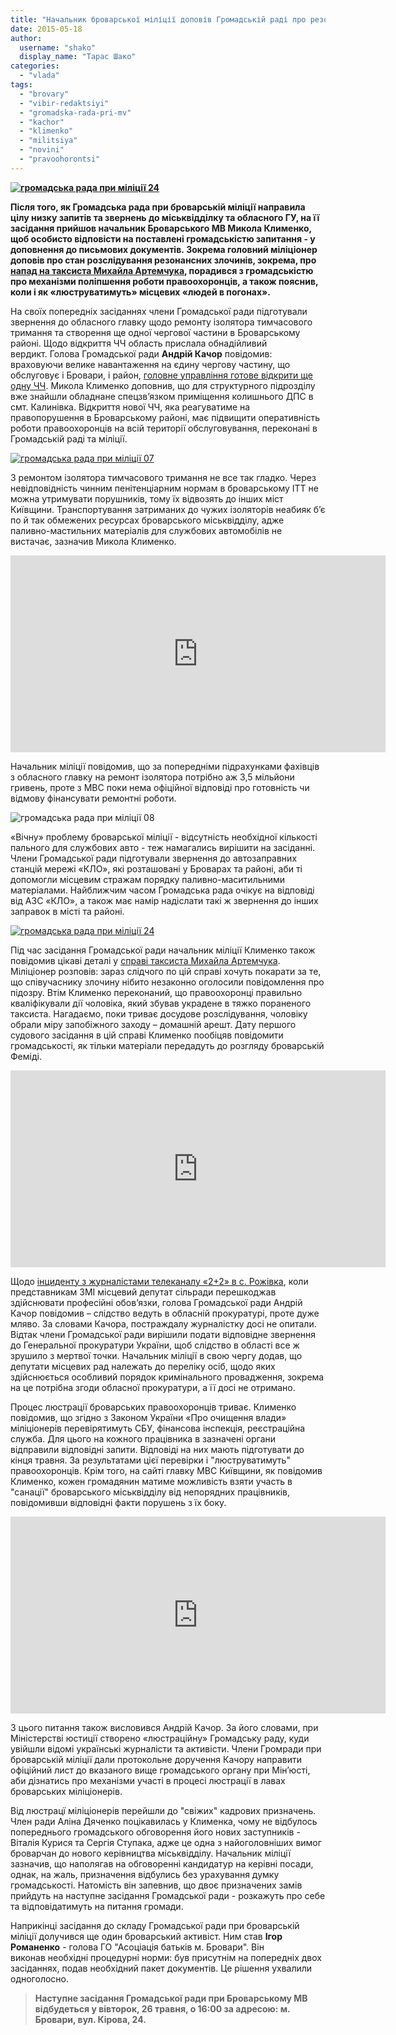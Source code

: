 ```yaml
---
title: "Начальник броварської міліції доповів Громадській раді про резонансні злочини та хід люстрації"
date: 2015-05-18
author: 
  username: "shako"
  display_name: "Тарас Шако"
categories: 
  - "vlada"
tags: 
  - "brovary"
  - "vibir-redaktsiyi"
  - "gromadska-rada-pri-mv"
  - "kachor"
  - "klimenko"
  - "militsiya"
  - "novini"
  - "pravoohorontsi"
---
```


**[![громадська рада при міліції 24](https://mpz.brovary.org/wp-content/uploads/2015/05/gromadska-rada-pri-militsiyi-24.jpg)](https://mpz.brovary.org/wp-content/uploads/2015/05/gromadska-rada-pri-militsiyi-24.jpg)**

**Після того, як Громадська рада при броварській міліції направила цілу низку запитів та звернень до міськвідділку та обласного ГУ, на її засідання прийшов начальник Броварського МВ Микола Клименко, щоб особисто відповісти на поставлені громадськістю запитання - у доповнення до письмових документів. Зокрема головний міліціонер доповів про стан розслідування резонансних злочинів, зокрема, про [напад на таксиста Михайла Артемчука](https://mpz.brovary.org/brovarski-taksisti-menshe-nizh-za-2-dobi-znayshli-zniklogo-kolegu-ta-yogo-krivdnika/), порадився з громадськістю про механізми поліпшення роботи правоохоронців, а також пояснив, коли і як «люструватимуть» місцевих «людей в погонах».**

На своїх попередніх засіданнях члени Громадської ради підготували звернення до обласного главку щодо ремонту ізолятора тимчасового тримання та створення ще одної чергової частини в Броварському районі. Щодо відкриття ЧЧ область прислала обнадійливий вердикт. Голова Громадської ради **Андрій Качор** повідомив: враховуючи велике навантаження на єдину чергову частину, що обслуговує і Бровари, і район, [головне управління готове відкрити ще одну ЧЧ](https://mpz.brovary.org/na-brovarshhini-z-yavitsya-shhe-odin-viddilok-militsiyi/). Микола Клименко доповнив, що для структурного підрозділу вже знайшли обладнане спецзв’язком приміщення колишнього ДПС в смт. Калинівка. Відкриття нової ЧЧ, яка реагуватиме на правопорушення в Броварському районі, має підвищити оперативність роботи правоохоронців на всій території обслуговування, переконані в Громадській раді та міліції.

[![громадська рада при міліції 07](https://mpz.brovary.org/wp-content/uploads/2015/05/gromadska-rada-pri-militsiyi-07.jpg)](https://mpz.brovary.org/wp-content/uploads/2015/05/gromadska-rada-pri-militsiyi-07.jpg)

З ремонтом ізолятора тимчасового тримання не все так гладко. Через невідповідність чинним пенітенціарним нормам в броварському ІТТ не можна утримувати порушників, тому їх відвозять до інших міст Київщини. Транспортування затриманих до чужих ізоляторів неабияк б’є по й так обмежених ресурсах броварського міськвідділу, адже паливно-мастильних матеріалів для службових автомобілів не вистачає, зазначив Микола Клименко.

<iframe src="https://www.youtube.com/embed/HDmFLwHXZBA" width="600" height="315" frameborder="0" allowfullscreen="allowfullscreen"></iframe>

Начальник міліції повідомив, що за попередніми підрахунками фахівців з обласного главку на ремонт ізолятора потрібно аж 3,5 мільйони гривень, проте з МВС поки нема офіційної відповіді про готовність чи відмову фінансувати ремонтні роботи.

![громадська рада при міліції 08](https://mpz.brovary.org/wp-content/uploads/2015/05/gromadska-rada-pri-militsiyi-08.jpg)

«Вічну» проблему броварської міліції - відсутність необхідної кількості пального для службових авто - теж намагались вирішити на засіданні. Члени Громадської ради підготували звернення до автозаправних станцій мережі «КЛО», які розташовані у Броварах та районі, аби ті допомогли місцевим стражам порядку паливно-маситильними матеріалами. Найближчим часом Громадська рада очікує на відповіді від АЗС «КЛО», а також має намір надіслати такі ж звернення до інших заправок в місті та районі.

[![громадська рада при міліції 24](https://mpz.brovary.org/wp-content/uploads/2015/05/gromadska-rada-pri-militsiyi-24.jpg)](https://mpz.brovary.org/wp-content/uploads/2015/05/gromadska-rada-pri-militsiyi-24.jpg)

Під час засідання Громадської ради начальник міліції Клименко також повідомив цікаві деталі у [справі таксиста Михайла Артемчука](https://mpz.brovary.org/cherez-domashniy-aresht-figurantiv-kriminalu-nad-taksistom-piketuvali-militsiyu/). Міліціонер розповів: зараз слідчого по цій справі хочуть покарати за те, що співучаснику злочину нібито незаконно оголосили повідомлення про підозру. Втім Клименко переконаний, що правоохоронці правильно кваліфікували дії чоловіка, який збував украдене в тяжко пораненого таксиста. Нагадаємо, поки триває досудове розслідування, чоловіку обрали міру запобіжного заходу – домашній арешт. Дату першого судового засідання в цій справі Клименко пообіцяв повідомити громадськості, як тільки матеріали передадуть до розгляду броварській Феміді.

<iframe src="https://www.youtube.com/embed/qGeWhLJPc8w" width="600" height="315" frameborder="0" allowfullscreen="allowfullscreen"></iframe>

Щодо [інциденту з журналістами телеканалу «2+2» в с. Рожівка](https://mpz.brovary.org/zagostrennya-situatsiyi-navkolo-rozhivskogo-rozsliduvannya-zhurnalistam-i-geroyam-telesyuzhetu-pogrozhuyut-vbivstvom-video/), коли представникам ЗМІ місцевий депутат сільради перешкоджав здійснювати професійні обов’язки, голова Громадської ради Андрій Качор повідомив – слідство ведуть в обласній прокуратурі, проте дуже мляво. За словами Качора, постраждалу журналістку досі не опитали. Відтак члени Громадської ради вирішили подати відповідне звернення до Генеральної прокуратури України, щоб слідство в області все ж зрушило з мертвої точки. Начальник міліції в свою чергу додав, що депутати місцевих рад належать до переліку осіб, щодо яких здійснюється особливий порядок кримінального провадження, зокрема на це потрібна згоди обласної прокуратури, а її досі не отримано.

Процес люстрації броварських правоохоронців триває. Клименко повідомив, що згідно з Законом України «Про очищення влади» міліціонерів перевірятимуть СБУ, фінансова інспекція, реєстраційна служба. Для цього на кожного працівника в зазначені органи відправили відповідні запити. Відповіді на них мають підготувати до кінця травня. За результатами цієї перевірки і "люструватимуть" правоохоронців. Крім того, на сайті главку МВС Київщини, як повідомив Клименко, кожен громадянин матиме можливість взяти участь в "санації" броварського міськвідділу від непорядних працівників, повідомивши відповідні факти порушень з їх боку.

<iframe src="https://www.youtube.com/embed/b7FJyEtWrXM" width="600" height="315" frameborder="0" allowfullscreen="allowfullscreen"></iframe>

З цього питання також висловився Андрій Качор. За його словами, при Міністерстві юстиції створено «люстраційну» Громадську раду, куди увійшли відомі українські журналісти та активісти. Члени Громради при броварській міліції дали протокольне доручення Качору направити офіційний лист до вказаного вище громадського органу при Мін’юсті, аби дізнатись про механізми участі в процесі люстрації в лавах броварських міліціонерів.

Від люстрацї міліціонерів перейшли до "свіжих" кадрових призначень. Член ради Аліна Дяченко поцікавилась у Клименка, чому не відбулось попереднього громадського обговорення його нових заступників - Віталія Курися та Сергія Ступака, адже це одна з найоголовніших вимог броварчан до нового керівництва міськвідділу. Начальник міліції зазначив, що наполягав на обговоренні кандидатур на керівні посади, однак, на жаль, призначення відбулись без урахування думку громадськості. Натомість він запевнив, що двоє призначених замів прийдуть на наступне засідання Громадської ради - розкажуть про себе та відповідатимуть на питання громади.

Наприкінці засідання до складу Громадської ради при броварській міліції долучився ще один броварський активіст. Ним став **Ігор Романенко** - голова ГО "Асоціація батьків м. Бровари". Він виконав необхідні процедурні норми: був присутнім на попередніх двох засіданнях, подав необхідний пакет документів. Це рішення ухвалили одноголосно.

> **Наступне засідання Громадської ради при Броварському МВ відбудеться у вівторок, 26 травня, о 16:00 за адресою: м. Бровари, вул. Кірова, 24.**
